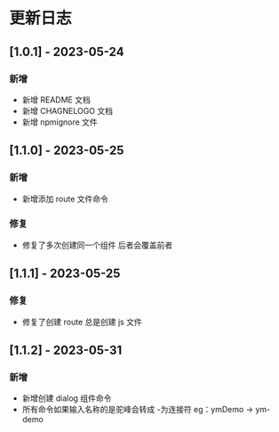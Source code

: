 # 更新日志

## [1.0.1] - 2023-05-24

### 新增

- 新增 README 文档
- 新增 CHAGNELOGO 文档
- 新增 npmignore 文件

## [1.1.0] - 2023-05-25

### 新增

- 新增添加 route 文件命令

### 修复

- 修复了多次创建同一个组件 后者会覆盖前者

## [1.1.1] - 2023-05-25

### 修复

- 修复了创建 route 总是创建 js 文件

## [1.1.2] - 2023-05-31

### 新增

- 新增创建 dialog 组件命令
- 所有命令如果输入名称的是驼峰会转成 -为连接符 eg：ymDemo -> ym-demo
